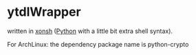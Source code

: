 # ytdlWrapper

written in [xonsh](http://xon.sh/) ([Python](https://www.python.org/) with a little bit extra shell syntax).

For ArchLinux: the dependency package name is python-crypto
